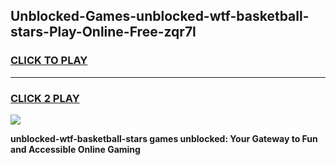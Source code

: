 
## Unblocked-Games-unblocked-wtf-basketball-stars-Play-Online-Free-zqr7l
<h3>
<a href="https://premium76.site?title=unblocked-wtf-basketball-stars&ref=26A">CLICK TO PLAY</a></h3>
<hr>

<h3>
<a href="https://premium76.site?title=unblocked-wtf-basketball-stars&ref=26A">CLICK 2 PLAY</a>
  
</h3>

<a href="https://premium76.site?title=unblocked-wtf-basketball-stars&ref=26A"><img src="https://clearcache.store/games.png"></a>


**unblocked-wtf-basketball-stars games unblocked: Your Gateway to Fun and Accessible Online Gaming**
